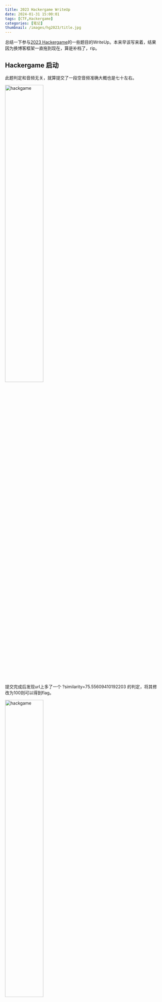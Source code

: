 ```yaml
---
title: 2023 Hackergame WriteUp
date: 2024-01-31 15:00:01
tags: [CTF,Hackergame]
categories: [笔记]
thumbnail: /images/hg2023/title.jpg
---
```


总结一下参与[2023 Hackergame](https://hack.lug.ustc.edu.cn/)的一些题目的WriteUp。本来早该写来着，结果因为换博客框架一直拖到现在，算是补档了，rip。

## Hackergame 启动
此题判定和音频无关，就算提交了一段空音频准确大概也是七十左右。

<img src="/images/hg2023/1.jpg" alt="hackgame" width="50%">

提交完成后发现url上多了一个 ?similarity=75.55609410192203 的判定，将其修改为100则可以得到flag。

<img src="/images/hg2023/2.jpg" alt="hackgame" width="50%">

## 猫咪小测
一些问答题，在网上花点时间就能找到。

想要借阅世界图书出版公司出版的《A Classical Introduction To Modern Number Theory 2nd ed.》，应当前往中国科学技术大学西区图书馆的哪一层？  
[相关链接](https://lib.ustc.edu.cn/)

今年 arXiv 网站的天体物理版块上有人发表了一篇关于「可观测宇宙中的鸡的密度上限」的论文，请问论文中作者计算出的鸡密度函数的上限为 10 的多少次方每立方秒差距？  
[相关链接](https://arxiv.org/abs/2303.17626)

为了支持 TCP BBR 拥塞控制算法，在编译 Linux 内核时应该配置好哪一条内核选项？  
[相关链接](https://cateee.net/lkddb/web-lkddb/TCP_CONG_BBR.html)

「我……从没觉得写类型标注有意思过」。在一篇论文中，作者给出了能够让 Python 的类型检查器 MyPY mypy 陷入死循环的代码，并证明 Python 的类型检查和停机问题一样困难。请问这篇论文发表在今年的哪个学术会议上？  
[相关链接](https://arxiv.org/abs/2208.14755)

## 更深更暗
快速往下拖拽网页即可看到潜艇，录屏就能保留flag。
<img src="/images/hg2023/3.jpg" alt="hackgame" width="50%">

## 旅行照片 3.0
需要综合搜索信息的题目，根据题目提示寻找一些实验室/活动的网站，通过google地图查询即可得到信息。

一个很有趣的题目，仅仅通过侧面信息就能判断一个人的行程，也许是想提示大家信息安全的重要性。

## 赛博井字棋

正常下是过不了滴，看一下前端是否能有绕过判定的方式。

打开网络请求发现，每次下棋都会向服务器发送一个post请求，包含下棋的 x y 位置，服务器会返回经计算后的棋盘。因此只需要在浏览器中修改post请求的参数，一次性发送两个位置的post就可以了。

<img src="/images/hg2023/4.jpg" alt="hackgame" width="50%">

## 奶奶的睡前 flag 故事
从图片中找到flag的方式，发现不是简单的图片隐写。通过查看010editor发现，这张图是一个截图，裁剪去了一半，但是仍然保留了下半的数据。尝试一般的恢复方法没有作用。

再通过题意分析，应该是关于截图的bug，正好发现了最近关于windows截图的一个bug信息[Windows 11 截图工具隐私错误暴露裁剪的图像内容](https://zhuanlan.zhihu.com/p/616249684)

从一些国外新闻的报道还有工程师发的推文中，可以找到一个在线恢复照片的网站[acropalypse](https://acropalypse.app/)，逐一尝试即可获得被截取的下半部分照片。

## 组委会模拟器
此题目F12分析，发现在开启时会发送一个 getMessages 的 POST 请求，其中 text 和发送的 delay 都以 json 格式保留；当我们点击消息撤回时，会发送一个 deleteMessage 的 POST 请求。

据此我们可以构造一个脚本来筛选特定的 text ，并在 delay 后一点时间发送一个 POST 请求删除需要撤回的文本，代码如下。

```python
import requests
import json
import re
from time import sleep
from threading import Timer

# 从 http://202.38.93.111:10021/api/getMessages 请求数据，auth(bearer token)为 750:MEQCIFFCYIZkMZQCFQFn6wmDSXdZDDpI6Kvnec8uZoLZS5SqAiABa+jvJdqQxyGQcuHernJ3ej9ze2tLRabegfWl2doxlQ==，将获得的数据保存为json格式
# 登录该页面，输入bearer token，点submit，获得数据

url = "http://202.38.93.111:10021/api/getMessages"

headers = {
    "Host": "202.38.93.111:10021",
    "Connection": "keep-alive",
    "Content-Length": "0",
    "Accept": "application/json, text/plain, */*",
    "Origin": "http://202.38.93.111:10021",
    "User-Agent": "Mozilla/5.0 (Linux; Android 8.1.0; MI 8 Build/OPM1.171019.011) AppleWebKit/537.36 (KHTML, like Gecko) Chrome/70.0.3538.110 Mobile Safari/537.36",
    "Content-Type": "application/json;charset=UTF-8",
    "Referer": "http://202.38.93.111:10021/",
    "Accept-Encoding": "gzip, deflate",
    "Accept-Language": "zh-CN,zh;q=0.9",
    "Cookie": "_ga=GA1.1.1354138604.1698489578; _gid=GA1.1.262453258.1698489578; _ga_R1FN4KJKJH=GS1.1.1698514591.3.0.1698514591.0.0.0; session=eyJ0b2tlbiI6Ijc1MDpNRVFDSUZGQ1lJWmtNWlFDRlFGbjZ3bURTWGRaRERwSTZLdm5lYzh1Wm9MWlM1U3FBaUFCYStqdkpkcVF4eUdRY3VIZXJuSjNlajl6ZTJ0TFJhYmVnZldsMmRveGxRPT0ifQ.ZT3KTw.CG7KVHvHPDwxOWANO6kIjUwPR7I",
}

response = requests.post(url, headers=headers, data={})
json_data = json.loads(response.text)
json_data = json_data["messages"]
# 处理json数据，将每个{}中的数据，delay作为time，如果识别text中有hack[*]，*为通配符，则向http://202.38.93.111:10021/api/deleteMessage 发送请求，删除该条数据，负载为{"id":index},index为该条数据在json中的位置
lst = []
timepast = 0
for i in range(0, len(json_data)):
    time = float(json_data[i]["delay"])
    # time = time - timepast
    timepast = float(json_data[i]["delay"])
    text = json_data[i]["text"]
    if re.search("hack\[", text):
        lst.append([time, i])
    else:
        pass

urls = "http://202.38.93.111:10021/api/deleteMessage"


# 从0s开始执行，将lst中的数据，到达time秒向urls发送请求，内容是{"id":index}
def posted(url, index):
    print(index)
    res = requests.post(url, headers=headers, data=json.dumps({"id": index}))
    print(res.text)


for i in range(0, len(lst)):
    Timer(lst[i][0], posted, (urls, lst[i][1])).start()


flag = requests.post(url="http://202.38.93.111:10021/api/getflag", headers=headers)
print(flag)
print(flag.text)
```

即可得到flag。此题应该注意 delay 的时间，调整了数次才将延迟设置到合适的范围（如果提前撤回了未发送的信息则会error）。

## 虫
使用au等软件打开下载下来的音频，发现并没有规律，因此不是一般的音频隐写方式。

通过题意，该音频应该是传输信号使用的，有没有什么办法将音频信息转为图片呢？

答案是有的，是MMSSTV：[用MMSSTV发送和接收图片](https://zhuanlan.zhihu.com/p/105460358)。慢扫描电视（Slow-scan television）是业余无线电爱好者的一种主要图片传输方法，慢扫描电视通过无线电传输和接收单色或彩色静态图片。正好对应题目信息。

使用音频慢扫（此处可能要用到内置麦克风软件，将播放的音频直接输入到内置麦克风中，避免杂音），得到flag。

<img src="/images/hg2023/5.jpg" alt="hackgame" width="50%">

## JSON ⊂ YAML?
此题是找 json 能够解析但是 yaml 无法解析的格式。通过查询 yaml 的更新日志，寻找 yaml 1.1 和 yaml 1.2 修复的内容以及规范定义。

首先 yaml 1.1 的比较简单，一用e就可以解决，因为 yaml 1.1 没有规范没有小数点的小数。

然后就是 yaml 1.2 ，找这个确实比较麻烦，最终在 [yaml 1.2](https://yaml.org/spec/1.2.2/)找到其 key 值不能重复。使用重复的 key 比如输入 {"":1,"":2} 即可。

## Git? Git!
此题和git使用强相关，下载下来代码后使用git bash查看最后一次提交，退回此提交即可回溯文件。查看 README.md 发现flag。

## HTTP 集邮册
5个简单的状态码

200 OK. 点击就送，代表请求成功。
```bash
GET / HTTP/1.1\r\n
Host: example.com\r\n\r\n
```
404 Not Found. 修改路径到一个不存在的文件即可。
```bash
GET /example HTTP/1.1\r\n
Host: example.com\r\n\r\n
```
400 Bad Request. 构造不符合格式的 HTTP 请求即可。
```bash
GET / abcd/1.1\r\n
Host: example.com\r\n\r\n
```
505 HTTP Version Not Supported. 修改 HTTP 版本号。
```bash
GET / HTTP/114514\r\n
Host: example.com\r\n\r\n
```
405 Method Not Allowed. 修改请求方法即可。
```bash
POST / HTTP/1.1\r\n
Host: example.com\r\n\r\n
```
无状态码，删除请求格式内容即可。
```bash
GET /\r\n
Host: example.com\r\n\r\n
```

其他请参考[HTTP 集邮册题解](https://github.com/USTC-Hackergame/hackergame2023-writeups/blob/master/official/HTTP%20%E9%9B%86%E9%82%AE%E5%86%8C/README.md)


## Docker for Everyone
这道题用docker把flag所在目录挂载到容器中，然后通过容器来读取flag即可。

## 惜字如金
该题根据题意和下发的程序，推测输出字符的位置来获得flag即可。
```python
#!/usr/bin/python3

# Th siz of th fil may reduc after XZRJification

def check_equals(left, right):
    # check whether left == right or not
    if left != right:
        pass

def get_cod_dict():
    # prepar th cod dict
    cod_dict = []
    cod_dict += ['nymeh1niwemflcir}echaetA']
    cod_dict += ['a3g7}kidgojernoetlsup?hA']
    cod_dict += ['Aulw!f5soadrhwnrsnstnoeq']
    cod_dict += ['Act{l-findiehaai{oveatas']
    cod_dict += ['Aty9kxborszstguyd?!blm-p']
    print(set(len(s) for s in cod_dict))
    check_equals(set(len(s) for s in cod_dict), {24})
    return ''.join(cod_dict)

def decrypt_data(input_codes):
    # retriev th decrypted data
    cod_dict = get_cod_dict()
    output_chars = [cod_dict[c] for c in input_codes]
    return ''.join(output_chars)

if __name__ == '__main__':
    # check som obvious things
    check_equals('creat', 'cr' + 'at')
    check_equals('referer', 'refer' + 'rer')
    # check th flag
    flag = decrypt_data([53, 41, 85, 109, 75, 1, 33, 48, 77, 90,
                         17, 118, 36, 25, 13, 89, 90, 3, 63, 25,
                         31, 77, 27, 60, 3, 118, 24, 62, 54, 61,
                         25, 63, 77, 36, 5, 32, 60, 67, 113, 28])
    #check_equals(flag.index('flag{'), 0)
    #check_equals(flag.index('}'), len(flag) - 1)
    # print th flag
    print(flag)


```

此题需要结合一定猜测，比如这时候程序输出为 flag{yoA-ve-r3cover3d-7he-an5w3r-r1ght?}，易得第一个单词应为you。


## 高频率星球

首先需要通过题目给的信息，使用 asciinema cat 得到终端字节流，将其输入到一个js文件中。

然后使用脚本去除无关的字符
```python
#去除flag.js中指定的字符，比如
import re
import os

def remove_flag_js():
    with open('flag.js','r') as f:
        data = f.read()
    data = re.sub(r'[KESC','',data)
    with open('flag.js','w') as f:
        f.write(data)

if __name__ == '__main__':
    remove_flag_js()
```
最后得到flag.js源文件，使用nodejs运行即可得到flag。

## 异星歧途
该题使用 Mindustry 地图，其中有汇编代码，通过条件判断该打开哪些按钮。

一共32个，如果时间充裕随便玩玩也能试出来。

## 总结
这次做出来的基本上都是一些比较简单的题目，更困难的题只能眠了，总的来说是很棒的比赛。

一些内容引用 [Hackergame 2023 官方writeup](https://github.com/USTC-Hackergame/hackergame2023-writeups)，对更多题目题解感兴趣的朋友可以看看。